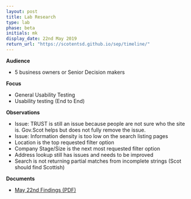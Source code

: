 ```yaml
---
layout: post
title: Lab Research
type: lab
phase: beta
initials: mk
display_date: 22nd May 2019
return_url: "https://scotentsd.github.io/sep/timeline/"         
---
```



**Audience**
- 5 business owners or Senior Decision makers

**Focus**
- General Usability Testing
- Usability testing (End to End)

**Observations**
- Issue: TRUST is still an issue because people are not sure who the site is. Gov.Scot helps but does not fully remove the issue.
- Issue: Information density is too low on the search listing pages
- Location is the top requested filter option
- Company Stage/Size is the next most requested filter option
- Address lookup still has issues and needs to be improved
- Search is not returning partial matches from incomplete strings (Scot should find Scottish)

**Documents**
- [May 22nd Findings (PDF)](../files/SEP_2019_may_22_usability.pdf)
